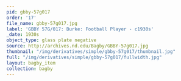 ```yaml
---
pid: gbby-57g017
order: '17'
file_name: gbby-57g017.jpg
label: 'GBBY 57G/017: Burke: Football Player - c1930s'
_date: 1930s
object_type: glass plate negative
source: http://archives.nd.edu/Bagby/GBBY-57g017.jpg
thumbnail: "/img/derivatives/simple/gbby-57g017/thumbnail.jpg"
full: "/img/derivatives/simple/gbby-57g017/fullwidth.jpg"
layout: bagby_item
collection: bagby
---
```

